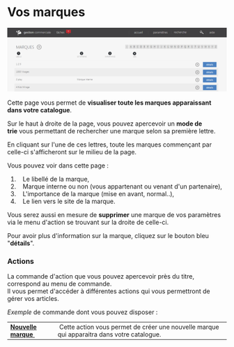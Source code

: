 # Vos marques


![index-0](images/index-0.png)


<p>Cette page vous permet de <strong>visualiser toute les marques apparaissant dans votre catalogue</strong>.</p>
<p>Sur le haut &agrave; droite de la page, vous pouvez apercevoir&nbsp;un <strong>mode de trie</strong>&nbsp;vous permettant de rechercher une marque selon sa premi&egrave;re lettre.</p>
<p>En cliquant sur l'une de ces lettres, toute les marques commen&ccedil;ant par celle-ci s'afficheront sur le milieu de la page.</p>
<p>Vous pouvez voir dans cette page :</p>
<ol>
<li>&nbsp;&nbsp;&nbsp;Le libell&eacute; de la marque,</li>
<li>&nbsp;&nbsp;&nbsp;Marque interne ou non (vous appartenant ou venant d'un partenaire),</li>
<li>&nbsp;&nbsp;&nbsp;L'importance de la marque (mise en avant, normal..),</li>
<li>&nbsp;&nbsp;&nbsp;Le lien vers le site de la marque.</li>
</ol>
<p>Vous serez&nbsp;aussi en mesure de&nbsp;<strong>supprimer</strong> une marque de vos param&egrave;tres via le menu d'action se trouvant sur la droite de celle-ci.</p>
<p>Pour avoir plus d'information sur la marque, cliquez sur le bouton bleu "<strong>d&eacute;tails</strong>".</p>
<h3>Actions</h3>
<p>La commande d'action&nbsp;que vous pouvez apercevoir pr&egrave;s du titre, correspond au menu de commande.<br />Il vous&nbsp;permet d'acc&eacute;der &agrave; diff&eacute;rentes actions qui vous permettront de g&eacute;rer vos articles.</p>
<p><em>Exemple</em> de commande dont vous pouvez disposer :</p>
<table>
<tbody>
<tr>
<td><a title="Nouvelle marque" href="/fr-fr/office/settings/catalogue/marques/edit.aspx"><strong>Nouvelle marque</strong>&nbsp;</a></td>
<td>&nbsp;Cette action vous permet de cr&eacute;er une nouvelle marque qui apparaitra dans votre catalogue.</td>
</tr>
</tbody>
</table>

